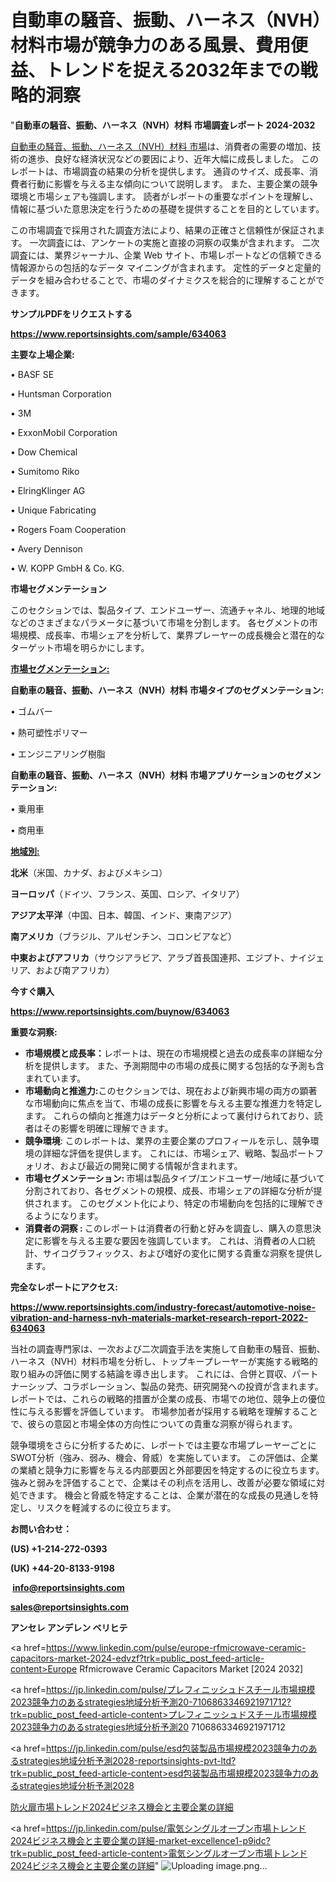 # 自動車の騒音、振動、ハーネス（NVH）材料市場が競争力のある風景、費用便益、トレンドを捉える2032年までの戦略的洞察

"<strong>自動車の騒音、振動、ハーネス（NVH）材料 市場調査レポート 2024-2032</strong>

<a href=https://www.reportsinsights.com/sample/634063>自動車の騒音、振動、ハーネス（NVH）材料 市場</a>は、消費者の需要の増加、技術の進歩、良好な経済状況などの要因により、近年大幅に成長しました。 このレポートは、市場調査の結果の分析を提供します。 通貨のサイズ、成長率、消費者行動に影響を与える主な傾向について説明します。 また、主要企業の競争環境と市場シェアも強調します。 読者がレポートの重要なポイントを理解し、情報に基づいた意思決定を行うための基礎を提供することを目的としています。

この市場調査で採用された調査方法により、結果の正確さと信頼性が保証されます。 一次調査には、アンケートの実施と直接の洞察の収集が含まれます。 二次調査には、業界ジャーナル、企業 Web サイト、市場レポートなどの信頼できる情報源からの包括的なデータ マイニングが含まれます。 定性的データと定量的データを組み合わせることで、市場のダイナミクスを総合的に理解することができます。

<strong><b>サンプルPDFをリクエストする</b></strong>

<a href=https://www.reportsinsights.com/sample/634063><strong><u>https://www.reportsinsights.com/sample/634063</u></strong></a>

<strong>主要な上場企業:</strong>

• BASF SE

• Huntsman Corporation

• 3M

• ExxonMobil Corporation

• Dow Chemical

• Sumitomo Riko

• ElringKlinger AG

• Unique Fabricating

• Rogers Foam Cooperation

• Avery Dennison

• W. KOPP GmbH & Co. KG.

<strong>市場セグメンテーション</strong>

このセクションでは、製品タイプ、エンドユーザー、流通チャネル、地理的地域などのさまざまなパラメータに基づいて市場を分割します。 各セグメントの市場規模、成長率、市場シェアを分析して、業界プレーヤーの成長機会と潜在的なターゲット市場を明らかにします。

<strong><u>市場セグメンテーション</u></strong><strong><u>:</u></strong>

<strong>自動車の騒音、振動、ハーネス（NVH）材料 市場タイプのセグメンテーション:</strong>

• ゴムバー

• 熱可塑性ポリマー

• エンジニアリング樹脂

<strong>自動車の騒音、振動、ハーネス（NVH）材料 市場アプリケーションのセグメンテーション:</strong>

• 乗用車

• 商用車

<strong><u>地域別</u></strong><strong><u>:</u></strong>

<strong>北米</strong>（米国、カナダ、およびメキシコ）

<strong>ヨーロッパ</strong>（ドイツ、フランス、英国、ロシア、イタリア）

<strong>アジア太平洋</strong>（中国、日本、韓国、インド、東南アジア）

<strong>南アメリカ</strong>（ブラジル、アルゼンチン、コロンビアなど）

<strong>中東およびアフリカ</strong>（サウジアラビア、アラブ首長国連邦、エジプト、ナイジェリア、および南アフリカ）

<strong>今すぐ購入</strong>

<a href=https://www.reportsinsights.com/buynow/634063><strong><u>https://www.reportsinsights.com/buynow/634063</u></strong></a>

<strong>重要な洞察:</strong>
<ul>
  <li><strong>市場規模と成長率：</strong>レポートは、現在の市場規模と過去の成長率の詳細な分析を提供します。 また、予測期間中の市場の成長に関する包括的な予測も含まれています。</li>
  <li><strong>市場動向と推進力:</strong>このセクションでは、現在および新興市場の両方の顕著な市場動向に焦点を当て、市場の成長に影響を与える主要な推進力を特定します。 これらの傾向と推進力はデータと分析によって裏付けられており、読者はその影響を明確に理解できます。</li>
  <li><strong>競争環境</strong>: このレポートは、業界の主要企業のプロフィールを示し、競争環境の詳細な評価を提供します。 これには、市場シェア、戦略、製品ポートフォリオ、および最近の開発に関する情報が含まれます。</li>
  <li><strong>市場セグメンテーション: </strong>市場は製品タイプ/エンドユーザー/地域に基づいて分割されており、各セグメントの規模、成長、市場シェアの詳細な分析が提供されます。 このセグメント化により、特定の市場動向を包括的に理解できるようになります。</li>
  <li><strong>消費者の洞察 : </strong>このレポートは消費者の行動と好みを調査し、購入の意思決定に影響を与える主要な要因を強調しています。 これは、消費者の人口統計、サイコグラフィックス、および嗜好の変化に関する貴重な洞察を提供します。</li>
</ul>
<strong>完全なレポートにアクセス:</strong>

<a href=https://www.reportsinsights.com/industry-forecast/automotive-noise-vibration-and-harness-nvh-materials-market-research-report-2022-634063><strong><u><b>https://www.reportsinsights.com/industry-forecast/automotive-noise-vibration-and-harness-nvh-materials-market-research-report-2022-634063</b></u></strong></a>

当社の調査専門家は、一次および二次調査手法を実施して自動車の騒音、振動、ハーネス（NVH）材料市場を分析し、トップキープレーヤーが実施する戦略的取り組みの評価に関する結論を導き出します。 これには、合併と買収、パートナーシップ、コラボレーション、製品の発売、研究開発への投資が含まれます。 レポートでは、これらの戦略的措置が企業の成長、市場での地位、競争上の優位性に与える影響を評価しています。 市場参加者が採用する戦略を理解することで、彼らの意図と市場全体の方向性についての貴重な洞察が得られます。

競争環境をさらに分析するために、レポートでは主要な市場プレーヤーごとにSWOT分析（強み、弱み、機会、脅威）を実施しています。 この評価は、企業の業績と競争力に影響を与える内部要因と外部要因を特定するのに役立ちます。 強みと弱みを評価することで、企業はその利点を活用し、改善が必要な領域に対処できます。 機会と脅威を特定することは、企業が潜在的な成長の見通しを特定し、リスクを軽減するのに役立ちます。

<strong>お問い合わせ：</strong>

<strong>(US) +1-214-272-0393</strong>

<strong>(UK) +44-20-8133-9198</strong>

<strong> </strong><a href=info@reportsinsights.com><strong><u>info@reportsinsights.com</u></strong></a>

<a href=sales@reportsinsights.com><strong><u>sales@reportsinsights.com</u></strong></a>

<strong>アンセレ アンデレン ベリヒテ</strong>

<a href=https://www.linkedin.com/pulse/europe-rfmicrowave-ceramic-capacitors-market-2024-edvzf?trk=public_post_feed-article-content>Europe Rfmicrowave Ceramic Capacitors Market [2024 2032]</a>

<a href=https://jp.linkedin.com/pulse/プレフィニッシュドスチール市場規模2023競争力のあるstrategies地域分析予測20-7106863346921971712?trk=public_post_feed-article-content>プレフィニッシュドスチール市場規模2023競争力のあるstrategies地域分析予測20 7106863346921971712</a>

<a href=https://jp.linkedin.com/pulse/esd包装製品市場規模2023競争力のあるstrategies地域分析予測2028-reportsinsights-pvt-ltd?trk=public_post_feed-article-content>esd包装製品市場規模2023競争力のあるstrategies地域分析予測2028</a>

<a href=https://www.linkedin.com/pulse/防火扉市場トレンド2024ビジネス機会と主要企業の詳細-reportsinsights-pvt-ltd-euzof/>防火扉市場トレンド2024ビジネス機会と主要企業の詳細</a>

<a href=https://jp.linkedin.com/pulse/電気シングルオーブン市場トレンド2024ビジネス機会と主要企業の詳細-market-excellence1-p9idc?trk=public_post_feed-article-content>電気シングルオーブン市場トレンド2024ビジネス機会と主要企業の詳細</a>"
![Uploading image.png…]()
